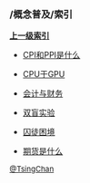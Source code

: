 ### /概念普及/索引


**[上一级索引]()**

- [CPI和PPI是什么](/概念普及/CPI和PPI是什么)

- [CPU于GPU](/概念普及/CPU于GPU)

- [会计与财务](/概念普及/会计与财务)

- [双盲实验](/概念普及/双盲实验)

- [囚徒困境](/概念普及/囚徒困境)

- [期货是什么](/概念普及/期货是什么)


<font size=2 color='grey'> [@TsingChan](http://www.9ong.com/) </font>

